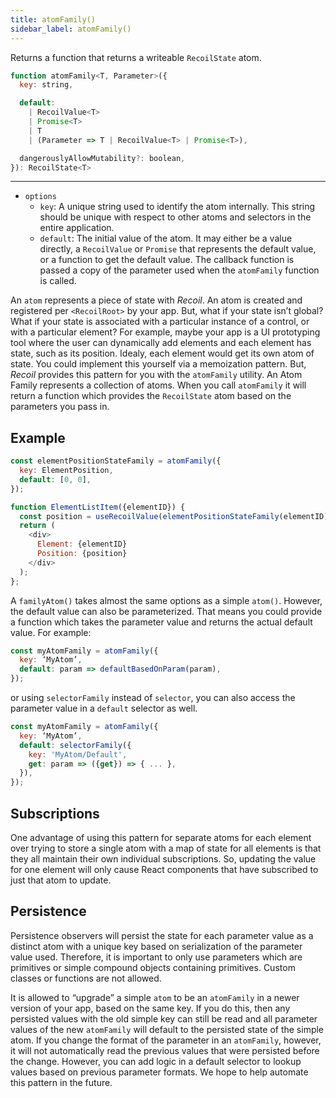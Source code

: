 ```yaml
---
title: atomFamily()
sidebar_label: atomFamily()
---
```


Returns a function that returns a writeable `RecoilState` atom.

```js
function atomFamily<T, Parameter>({
  key: string,

  default:
    | RecoilValue<T>
    | Promise<T>
    | T
    | (Parameter => T | RecoilValue<T> | Promise<T>),

  dangerouslyAllowMutability?: boolean,
}): RecoilState<T>
```

---

- `options`
  - `key`: A unique string used to identify the atom internally. This string should be unique with respect to other atoms and selectors in the entire application.
  - `default`: The initial value of the atom.  It may either be a value directly, a `RecoilValue` or `Promise` that represents the default value, or a function to get the default value.  The callback function is passed a copy of the parameter used when the `atomFamily` function is called.

An `atom` represents a piece of state with *Recoil*.  An atom is created and registered per `<RecoilRoot>` by your app.  But, what if your state isn’t global?  What if your state is associated with a particular instance of a control, or with a particular element?  For example, maybe your app is a UI prototyping tool where the user can dynamically add elements and each element has state, such as its position.  Idealy, each element would get its own atom of state.  You could implement this yourself via a memoization pattern.  But, *Recoil* provides this pattern for you with the `atomFamily` utility.  An Atom Family represents a collection of atoms.  When you call `atomFamily` it will return a function which provides the `RecoilState` atom based on the parameters you pass in.

## Example
```js
const elementPositionStateFamily = atomFamily({
  key: ElementPosition,
  default: [0, 0],
});

function ElementListItem({elementID}) {
  const position = useRecoilValue(elementPositionStateFamily(elementID));
  return (
    <div>
      Element: {elementID}
      Position: {position}
    </div>
  );
};
```

A `familyAtom()` takes almost the same options as a simple `atom()`.  However, the default value can also be parameterized. That means you could provide a function which takes the parameter value and returns the actual default value.  For example:

```js
const myAtomFamily = atomFamily({
  key: ‘MyAtom’,
  default: param => defaultBasedOnParam(param),
});
```
or using `selectorFamily` instead of `selector`, you can also access the parameter value in a `default` selector as well.

```js
const myAtomFamily = atomFamily({
  key: ‘MyAtom’,
  default: selectorFamily({
    key: 'MyAtom/Default',
    get: param => ({get}) => { ... },
  }),
});
```

## Subscriptions
One advantage of using this pattern for separate atoms for each element over trying to store a single atom with a map of state for all elements is that they all maintain their own individual subscriptions.  So, updating the value for one element will only cause React components that have subscribed to just that atom to update.

## Persistence
Persistence observers will persist the state for each parameter value as a distinct atom with a unique key based on serialization of the parameter value used.  Therefore, it is important to only use parameters which are primitives or simple compound objects containing primitives.  Custom classes or functions are not allowed.

It is allowed to “upgrade” a simple `atom` to be an `atomFamily` in a newer version of your app, based on the same key.  If you do this, then any persisted values with the old simple key can still be read and all parameter values of the new `atomFamily` will default to the persisted state of the simple atom.  If you change the format of the parameter in an `atomFamily`, however, it will not automatically read the previous values that were persisted before the change.  However, you can add logic in a default selector to lookup values based on previous parameter formats.  We hope to help automate this pattern in the future.
